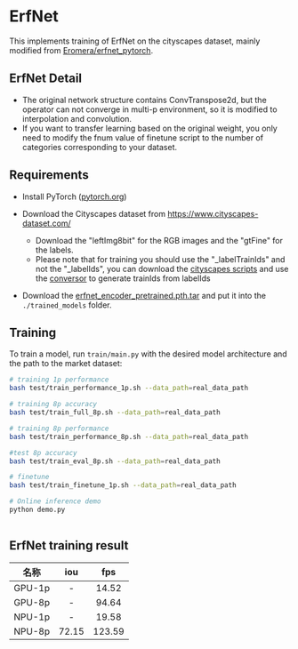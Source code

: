 # ErfNet

This implements training of ErfNet on the cityscapes dataset, mainly modified from [Eromera/erfnet_pytorch](https://github.com/Eromera/erfnet_pytorch).

## ErfNet Detail

- The original network structure contains ConvTranspose2d, but the operator can not converge in multi-p environment, so it is modified to interpolation and convolution.
- If you want to transfer learning based on the original weight, you only need to modify the fnum value of finetune script to the number of categories corresponding to your dataset.


## Requirements

- Install PyTorch ([pytorch.org](http://pytorch.org))  

- Download the Cityscapes dataset from https://www.cityscapes-dataset.com/

  - Download the "leftImg8bit" for the RGB images and the "gtFine" for the labels.
  - Please note that for training you should use the "_labelTrainIds" and not the "_labelIds", you can download the [cityscapes scripts](https://github.com/mcordts/cityscapesScripts) and use the [conversor](https://github.com/mcordts/cityscapesScripts/blob/master/cityscapesscripts/preparation/createTrainIdLabelImgs.py) to generate trainIds from labelIds
- Download the [erfnet_encoder_pretrained.pth.tar](https://github.com/Eromera/erfnet_pytorch/tree/master/trained_models/erfnet_encoder_pretrained.pth.tar) and put it into the `./trained_models` folder.
## Training

To train a model, run `train/main.py` with the desired model architecture and the path to the market dataset:

```bash
# training 1p performance
bash test/train_performance_1p.sh --data_path=real_data_path

# training 8p accuracy
bash test/train_full_8p.sh --data_path=real_data_path

# training 8p performance
bash test/train_performance_8p.sh --data_path=real_data_path

#test 8p accuracy
bash test/train_eval_8p.sh --data_path=real_data_path

# finetune
bash test/train_finetune_1p.sh --data_path=real_data_path

# Online inference demo
python demo.py
 
```

## ErfNet training result


| 名称      | iou      | fps      |
| :------: | :------: | :------:  | 
| GPU-1p   | -        | 14.52      | 
| GPU-8p   | -    | 94.64     | 
| NPU-1p   | -        | 19.58      | 
| NPU-8p   | 72.15    | 123.59     | 

